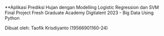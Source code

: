 **Aplikasi Prediksi Hujan dengan Modelling Logistic Regression dan SVM
Final Project Fresh Graduate Academy Digitalent 2023 - Big Data Using Python

Dibuat oleh:
Taofik Krisdiyanto (19566901160-24)

